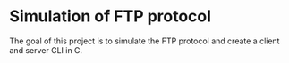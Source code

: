 # Simulation of FTP protocol

The goal of this project is to simulate the FTP protocol and create a client and server CLI in C.
